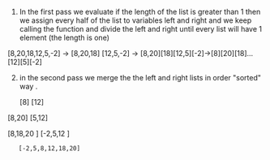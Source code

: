 1. In the first pass we evaluate if the length of the list is greater than 1
then we assign every half of the list to variables left and right  and we keep calling the function and divide the left and right until every list will have 1 element (the length is one)

[8,20,18,12,5,-2] -> [8,20,18] [12,5,-2] -> [8,20][18][12,5][-2]->[8][20][18]...[12][5][-2]

2. in the second pass we merge the the left and right lists in order "sorted" way .

    [8]                      [12]

  [8,20]                    [5,12]

[8,18,20 ]                [-2,5,12 ]

       [-2,5,8,12,18,20]
